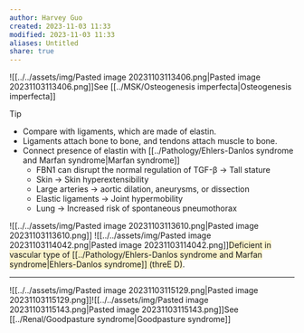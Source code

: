 ```yaml
---
author: Harvey Guo
created: 2023-11-03 11:33
modified: 2023-11-03 11:33
aliases: Untitled
share: true
---
```


![[../../assets/img/Pasted image 20231103113406.png|Pasted image 20231103113406.png]]See [[../MSK/Osteogenesis imperfecta|Osteogenesis imperfecta]]
>[!tip]
>- Compare with ligaments, which are made of elastin.
>- Ligaments attach bone to bone, and tendons attach muscle to bone.
>- Connect presence of elastin with [[../Pathology/Ehlers-Danlos syndrome and Marfan syndrome|Marfan syndrome]]
>	- FBN1 can disrupt the normal regulation of TGF-β -> Tall stature
>	- Skin -> Skin hyperextensibility
>	- Large arteries -> aortic dilation, aneurysms, or dissection
>	- Elastic ligaments -> Joint hypermobility
>	- Lung -> Increased risk of spontaneous pneumothorax
> 

![[../../assets/img/Pasted image 20231103113610.png|Pasted image 20231103113610.png]]
![[../../assets/img/Pasted image 20231103114042.png|Pasted image 20231103114042.png]]<span style="background:rgba(240, 200, 0, 0.2)">Deficient in vascular type of [[../Pathology/Ehlers-Danlos syndrome and Marfan syndrome|Ehlers-Danlos syndrome]] (threE D)</span>.

---
![[../../assets/img/Pasted image 20231103115129.png|Pasted image 20231103115129.png]]![[../../assets/img/Pasted image 20231103115143.png|Pasted image 20231103115143.png]]See [[../Renal/Goodpasture syndrome|Goodpasture syndrome]]
